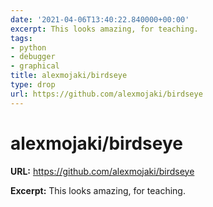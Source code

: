 ```yaml
---
date: '2021-04-06T13:40:22.840000+00:00'
excerpt: This looks amazing, for teaching.
tags:
- python
- debugger
- graphical
title: alexmojaki/birdseye
type: drop
url: https://github.com/alexmojaki/birdseye
---
```


# alexmojaki/birdseye

**URL:** https://github.com/alexmojaki/birdseye

**Excerpt:** This looks amazing, for teaching.
